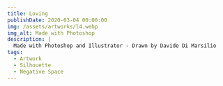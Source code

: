 ```yaml
---
title: Loving
publishDate: 2020-03-04 00:00:00
img: /assets/artworks/l4.webp
img_alt: Made with Photoshop
description: |
  Made with Photoshop and Illustrator - Drawn by Davide Di Marsilio
tags:
  - Artwork
  - Silhouette
  - Negative Space
---
```



